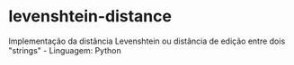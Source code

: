 # levenshtein-distance
Implementação da distância Levenshtein ou distância de edição entre dois "strings" - Linguagem: Python
